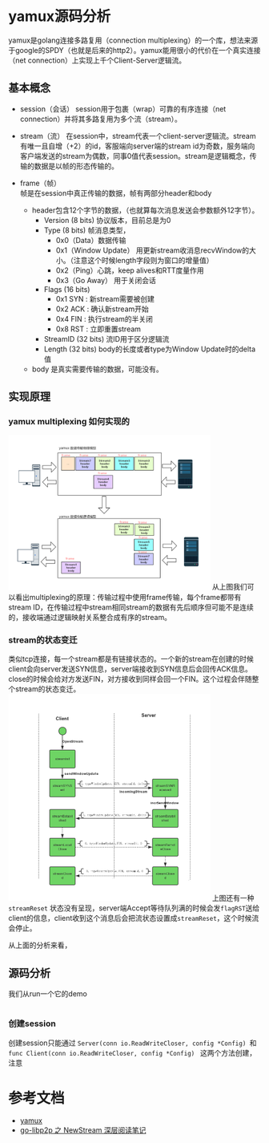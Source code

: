 # yamux源码分析

yamux是golang连接多路复用（connection multiplexing）的一个库，想法来源于google的SPDY（也就是后来的http2）。yamux能用很小的代价在一个真实连接（net connection）上实现上千个Client-Server逻辑流。

## 基本概念

- session（会话）
  session用于包裹（wrap）可靠的有序连接（net connection）并将其多路复用为多个流（stream）。

- stream（流）
  在session中，stream代表一个client-server逻辑流。stream有唯一且自增（+2）的id，客服端向server端的stream id为奇数，服务端向客户端发送的stream为偶数，同事0值代表session。stream是逻辑概念，传输的数据是以帧的形态传输的。
  
- frame（帧）  
  帧是在session中真正传输的数据，帧有两部分header和body
  - header包含12个字节的数据，（也就算每次消息发送会参数额外12字节）。
    - Version (8 bits) 协议版本，目前总是为0
    - Type (8 bits)  帧消息类型，
        - 0x0（Data）数据传输
        - 0x1（Window Update） 用更新stream收消息recvWindow的大小。（注意这个时候length字段则为窗口的增量值）
        - 0x2（Ping）心跳，keep alives和RTT度量作用
        - 0x3（Go Away） 用于关闭会话
    - Flags (16 bits)  
        - 0x1 SYN : 新stream需要被创建
        - 0x2 ACK : 确认新stream开始
        - 0x4 FIN : 执行stream的半关闭
        - 0x8 RST : 立即重置stream
    - StreamID (32 bits) 流ID用于区分逻辑流
    - Length (32 bits)  body的长度或者type为Window Update时的delta值
   - body 是真实需要传输的数据，可能没有。

## 实现原理 

### yamux multiplexing 如何实现的
<img src="../img/yamux1.png" width = "80%" />
 从上图我们可以看出multiplexing的原理：传输过程中使用frame传输，每个frame都带有stream ID，在传输过程中stream相同stream的数据有先后顺序但可能不是连续的，接收端通过逻辑映射关系整合成有序的stream。

### stream的状态变迁
类似tcp连接，每一个stream都是有链接状态的。一个新的stream在创建的时候client会向server发送SYN信息，server端接收到SYN信息后会回传ACK信息。close的时候会给对方发送FIN，对方接收到同样会回一个FIN。这个过程会伴随整个stream的状态变迁。
 <img src="../img/yamux2.png" width = "80%" />
上图还有一种 `streamReset` 状态没有呈现，server端Accept等待队列满的时候会发`flagRST`送给client的信息，client收到这个消息后会把流状态设置成`streamReset`，这个时候流会停止。

从上面的分析来看，

## 源码分析
我们从run一个它的demo
```golang

```

### 创建session
创建session只能通过 `Server(conn io.ReadWriteCloser, config *Config) `和 `func Client(conn io.ReadWriteCloser, config *Config) ` 这两个方法创建，注意


# 参考文档

- [yamux](https://github.com/hashicorp/yamux/blob/master/spec.md)
- [go-libp2p 之 NewStream 深层阅读笔记](https://www.jianshu.com/p/14781d900501)
